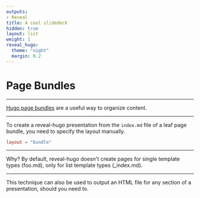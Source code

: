```yaml
---
outputs:
- Reveal
title: A cool slidedeck
hidden: true
layout: list
weight: 1
reveal_hugo:
  theme: "night"
  margin: 0.2
---
```


# Page Bundles

---

[Hugo page bundles](https://gohugo.io/content-management/page-bundles/) are a useful way to organize content.

---

To create a reveal-hugo presentation from the `index.md` file of a leaf page bundle, you need to specify the layout manually.

```toml
layout = "bundle"
```

---

Why? By default, reveal-hugo doesn't create pages for single template types (foo.md), only for list template types (_index.md).

---

This technique can also be used to output an HTML file for any section of a presentation, should you need to.
